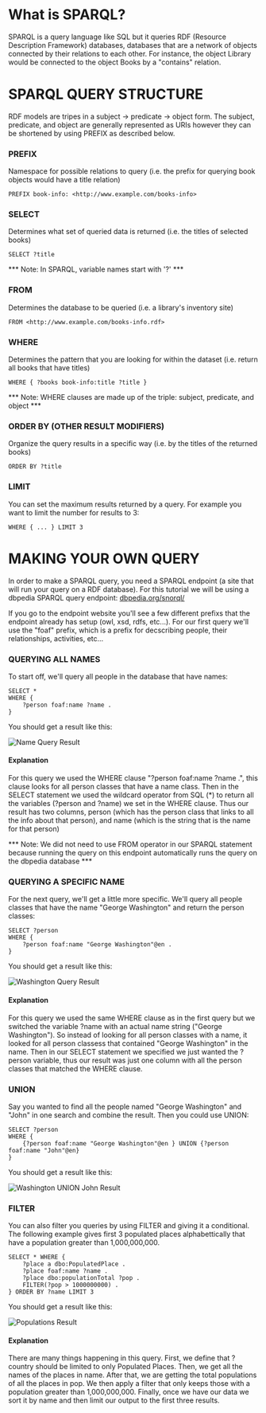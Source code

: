 # What is SPARQL?

SPARQL is a query language like SQL but it queries RDF (Resource Description Framework) databases, databases that are a network of objects connected by their relations to each other. For instance, the object Library would be connected to the object Books by a "contains" relation. 

# SPARQL QUERY STRUCTURE 

RDF models are tripes in a subject -> predicate -> object form. The subject, predicate, and object are generally represented as URIs however they can be shortened by using PREFIX as described below.

### PREFIX

Namespace for possible relations to query (i.e. the prefix for querying book objects would have a title relation)

```
PREFIX book-info: <http://www.example.com/books-info>
````

### SELECT

Determines what set of queried data is returned (i.e. the titles of selected books)

```
SELECT ?title
```

*** Note: In SPARQL, variable names start with '?' ***

### FROM

Determines the database to be queried (i.e. a library's inventory site)

```
FROM <http://www.example.com/books-info.rdf>
```

### WHERE

Determines the pattern that you are looking for within the dataset (i.e. return all books that have titles)

```
WHERE { ?books book-info:title ?title }
```

*** Note: WHERE clauses are made up of the triple: subject, predicate, and object ***

### ORDER BY (OTHER RESULT MODIFIERS)

Organize the query results in a specific way (i.e. by the titles of the returned books)

```
ORDER BY ?title
```

### LIMIT

You can set the maximum results returned by a query. For example you want to limit the number for results to 3:

```
WHERE { ... } LIMIT 3
```

# MAKING YOUR OWN QUERY

In order to make a SPARQL query, you need a SPARQL endpoint (a site that will run your query on a RDF database). For this tutorial we will be using a dbpedia SPARQL query endpoint: [dbpedia.org/snorql/](http://dbpedia.org/snorql/)

If you go to the endpoint website you'll see a few different prefixs that the endpoint already has setup (owl, xsd, rdfs, etc...). For our first query we'll use the "foaf" prefix, which is a prefix for decscribing people, their relationships, activities, etc...

### QUERYING ALL NAMES 

To start off, we'll query all people in the database that have names:

```
SELECT * 
WHERE {
    ?person foaf:name ?name .
}
```

You should get a result like this: 

![Name Query Result](screenshots/name_result.PNG?raw=true)

#### Explanation

For this query we used the WHERE clause "?person foaf:name ?name .", this clause looks for all person classes that have a name class. Then in the SELECT statement we used the wildcard operator from SQL (\*) to return all the variables (?person and ?name) we set in the WHERE clause. Thus our result has two columns, person (which has the person class that links to all the info about that person), and name (which is the string that is the name for that person)

*** Note: We did not need to use FROM operator in our SPARQL statement because running the query on this endpoint automatically runs the query on the dbpedia database ***

### QUERYING A SPECIFIC NAME

For the next query, we'll get a little more specific. We'll query all people classes that have the name "George Washington" and return the person classes:

```
SELECT ?person 
WHERE {
    ?person foaf:name "George Washington"@en .
}
```

You should get a result like this:

![Washington Query Result](screenshots/washington_result.PNG?raw=true)

#### Explanation

For this query we used the same WHERE clause as in the first query but we switched the variable ?name with an actual name string ("George Washington"). So instead of looking for all person classes with a name, it looked for all person classess that contained "George Washington" in the name. Then in our SELECT statement we specified we just wanted the ?person variable, thus our result was just one column with all the person classes that matched the WHERE clause.  

### UNION

Say you wanted to find all the people named "George Washington" and "John" in one search and combine the result. Then you could use UNION:

```
SELECT ?person
WHERE {
	{?person foaf:name "George Washington"@en } UNION {?person foaf:name "John"@en}
}
```

You should get a result like this:

![Washington UNION John Result](screenshots/GeorgeJohn.png?raw=true)

### FILTER

You can also filter you queries by using FILTER and giving it a conditional. The following example gives first 3 populated places alphabettically that have a population greater than 1,000,000,000.

```
SELECT * WHERE {
    ?place a dbo:PopulatedPlace .
    ?place foaf:name ?name .
    ?place dbo:populationTotal ?pop .
    FILTER(?pop > 1000000000) .
} ORDER BY ?name LIMIT 3
```

You should get a result like this:

![Populations Result](screenshots/Population.png?width=100)

#### Explanation
There are many things happening in this query. First, we define that ?country should be limited to only Populated Places. Then, we get all the names of the places in name. After that, we are getting the total populations of all the places in pop. We then apply a filter that only keeps those with a population greater than 1,000,000,000. Finally, once we have our data we sort it by name and then limit our output to the first three results.